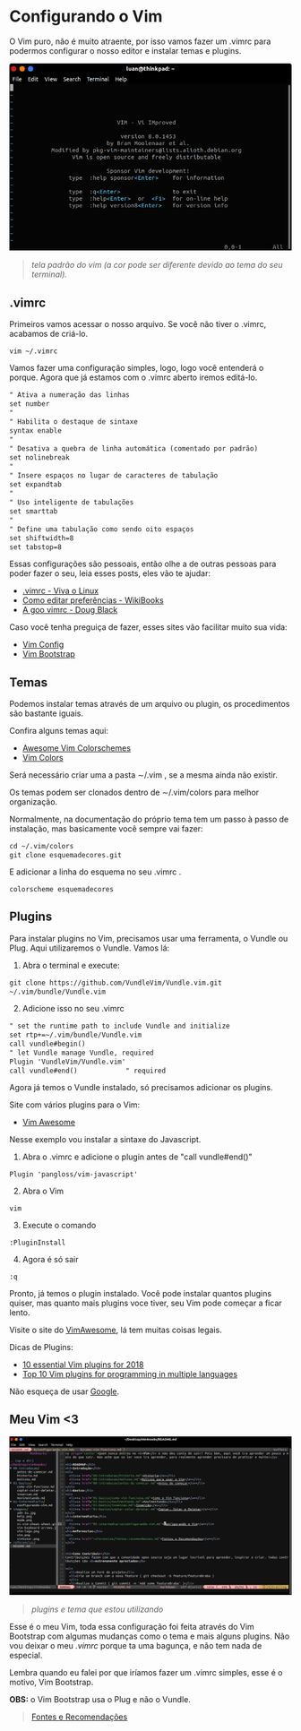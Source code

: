 <h1>Configurando o Vim</h1>

O Vim puro, não é muito atraente, por isso vamos fazer um .vimrc para podermos configurar o nosso editor e instalar temas e plugins.

<img src="../imagens/vim.png">

<blockquote><i>tela padrão do vim (a cor pode ser diferente devido ao tema do seu terminal).</i></blockquote>

<h2>.vimrc</h2>

Primeiros vamos acessar o nosso arquivo. Se você não tiver o .vimrc, acabamos de criá-lo.

```shell
vim ~/.vimrc
```


Vamos fazer uma configuração simples, logo, logo você entenderá o porque.
Agora que já estamos com o .vimrc aberto iremos editá-lo.

```vim
" Ativa a numeração das linhas
set number
"
" Habilita o destaque de sintaxe
syntax enable
"
" Desativa a quebra de linha automática (comentado por padrão)
set nolinebreak
"
" Insere espaços no lugar de caracteres de tabulação
set expandtab
"
" Uso inteligente de tabulações
set smarttab
"
" Define uma tabulação como sendo oito espaços
set shiftwidth=8
set tabstop=8
```

Essas configurações são  pessoais, então olhe a de outras pessoas para poder fazer o seu, leia esses posts, eles vão te ajudar:
<ul>
  <li><a href="https://www.vivaolinux.com.br/etc/vimrc-2/">.vimrc - Viva o Linux</a></li>
  <li>
 <a href="https://pt.wikibooks.org/wiki/Vim/Como_editar_prefer%C3%AAncias">Como editar preferências - WikiBooks</a></li>
  <li><a href="https://dougblack.io/words/a-good-vimrc.html">A goo vimrc - Doug Black</a></li>
</ul>

Caso você tenha preguiça de fazer, esses sites vão facilitar muito sua vida:
<ul>
  <li><a href="https://vimconfig.com/">Vim Config</a></li>
  <li><a href="https://vim-bootstrap.com/">Vim Bootstrap</a></li>
</ul>

<h2>Temas</h2>

Podemos instalar temas através de um arquivo ou plugin, os procedimentos são bastante iguais.

Confira alguns temas aqui:
<ul>
  <li><a href="https://github.com/rafi/awesome-vim-colorschemes">Awesome Vim Colorschemes</a></li>
  <li><a href="http://vimcolors.com/">Vim Colors</a></li>
</ul>

Será necessário criar uma a pasta ∼/.vim , se a mesma ainda não existir.

Os temas podem ser clonados dentro de ∼/.vim/colors para melhor organização.

Normalmente, na documentação do próprio tema tem um passo à passo de instalação, mas
basicamente você sempre vai fazer:

```shell
cd ~/.vim/colors
git clone esquemadecores.git
```
E adicionar a linha do esquema no seu .vimrc .

```vim
colorscheme esquemadecores
```
<h2>Plugins</h2>

Para instalar plugins no Vim, precisamos usar uma ferramenta, o Vundle ou Plug. Aqui utilizaremos o Vundle. Vamos lá:

1. Abra o terminal e execute:
```shell
git clone https://github.com/VundleVim/Vundle.vim.git ~/.vim/bundle/Vundle.vim
```

2. Adicione isso no seu .vimrc

```vim
" set the runtime path to include Vundle and initialize 
set rtp+=~/.vim/bundle/Vundle.vim
call vundle#begin()
" let Vundle manage Vundle, required
Plugin 'VundleVim/Vundle.vim'
call vundle#end()            " required
```
Agora já temos o Vundle instalado, só precisamos adicionar os plugins.

Site com vários plugins para o Vim:

<ul>
  <li><a href="https://vimawesome.com/">Vim Awesome</a></li>
</ul>

Nesse exemplo vou instalar a sintaxe do Javascript.

1. Abra o .vimrc e adicione o plugin antes de "call vundle#end()"

```vim
Plugin 'pangloss/vim-javascript'
```

2. Abra o Vim

```shell
vim
```

3. Execute o comando

```vim
:PluginInstall
```

4. Agora é só sair

```vim
:q
```

Pronto, já temos o plugin instalado. Você pode instalar quantos plugins quiser, mas quanto mais plugins voce tiver, seu Vim pode começar a ficar lento.

Visite o site do <a href="vimawesome.com/">VimAwesome</a>, lá tem muitas coisas legais.

Dicas de Plugins:
<ul>
  <li><a href="https://medium.com/@huntie/10-essential-vim-plugins-for-2018-39957190b7a9">10 essential Vim plugins for 2018</a></li>
  <li><a href="https://opensource.com/article/19/11/vim-plugins">Top 10 Vim plugins for programming in multiple languages</a></li>
</ul>

Não esqueça de usar <a href="www.google.com">Google</a>.

<h2>Meu Vim <3</h2>

<img src="../imagens/meu-vim.png">
<blockquote><i>plugins e tema que estou utilizando</i></blockquote>

Esse é o meu Vim, toda essa configuração foi feita através do Vim Bootstrap com algumas mudanças como o tema e mais alguns plugins. Não vou deixar o meu <i>.vimrc</i> porque ta uma bagunça, e não tem nada de especial. 

Lembra quando eu falei por que iríamos fazer um .vimrc simples, esse é o motivo, Vim Bootstrap.

<b>OBS:</b> o Vim Bootstrap usa o Plug e não o Vundle.

<blockquote><a href="../referencias/fontes-recomendacoes.md">Fontes e Recomendações</a><blockquote>